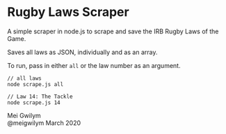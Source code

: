 # Rugby Laws Scraper

A simple scraper in node.js to scrape and save the IRB Rugby Laws of the Game.

Saves all laws as JSON, individually and as an array. 

To run, pass in either `all` or the law number as an argument. 

    // all laws
    node scrape.js all
    
    // Law 14: The Tackle
    node scrape.js 14 

Mei Gwilym  
@meigwilym
March 2020

